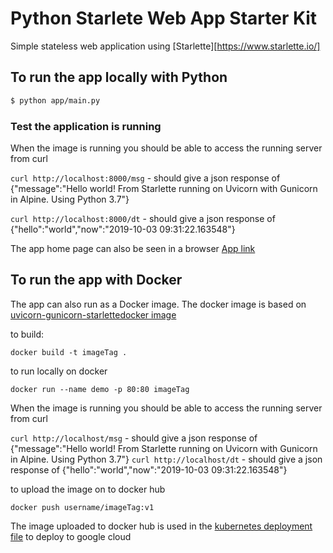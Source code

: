 # Python Starlete Web App Starter Kit

Simple stateless web application using [Starlette][https://www.starlette.io/]

## To run the app locally with Python

```bash
$ python app/main.py
```
### Test the application is running

When the image is running you should be able to access the running server  from  curl

`curl http://localhost:8000/msg` - should give a json response of {"message":"Hello world! From Starlette running on Uvicorn with Gunicorn in Alpine. Using Python 3.7"}

`curl http://localhost:8000/dt` - should give a json response of {"hello":"world","now":"2019-10-03 09:31:22.163548"}

The app home page can also be seen in a browser [App link](http://localhost:8000)


## To run the app with Docker

The app can also run as a Docker image. The docker image is based on [uvicorn-gunicorn-starlettedocker image](https://hub.docker.com/r/tiangolo/uvicorn-gunicorn-starlette/)

to build:

`docker build -t imageTag .`

 to run locally on docker

 `docker run --name demo -p 80:80 imageTag`

When the image is running you should be able to access the running server  from  curl

`curl http://localhost/msg` - should give a json response of {"message":"Hello world! From Starlette running on Uvicorn with Gunicorn in Alpine. Using Python 3.7"}
`curl http://localhost/dt` - should give a json response of {"hello":"world","now":"2019-10-03 09:31:22.163548"}

to upload the image on to docker hub

`docker push username/imageTag:v1`

The image uploaded to docker hub is used in the [kubernetes deployment file](./deployment.yaml) to deploy to google cloud


